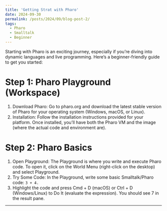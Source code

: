 ```yaml
---
title: 'Getting Strat with Pharo'
date: 2024-09-30
permalink: /posts/2024/09/blog-post-2/
tags:
  - Pharo
  - Smalltalk
  - Beginner
---
```


Starting with Pharo is an exciting journey, especially if you’re diving into dynamic languages and live programming. Here’s a beginner-friendly guide to get you started:

Step 1: Pharo Playground (Workspace)
======
1. Download Pharo: Go to pharo.org and download the latest stable version of Pharo for your operating system (Windows, macOS, or Linux).
2. Installation: Follow the installation instructions provided for your platform. Once installed, you’ll have both the Pharo VM and the image (where the actual code and environment are).


Step 2: Pharo Basics
======
1. Open Playground: The Playground is where you write and execute Pharo code. To open it, click on the World Menu (right-click on the desktop) and select Playground.
2. Try Some Code: In the Playground, write some basic Smalltalk/Pharo code:
`3 + 4.`
3. Highlight the code and press Cmd + D (macOS) or Ctrl + D (Windows/Linux) to Do It (evaluate the expression). You should see 7 in the result pane.

------